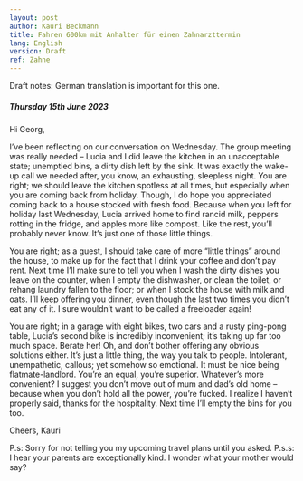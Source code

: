 ```yaml
---
layout: post
author: Kauri Beckmann
title: Fahren 600km mit Anhalter für einen Zahnarzttermin
lang: English
version: Draft
ref: Zahne
---
```


Draft notes:
German translation is important for this one.

##### Thursday 15th June 2023

Hi Georg,

I’ve been reflecting on our conversation on Wednesday. The group meeting was really needed – Lucia and I did leave the kitchen in an unacceptable state; unemptied bins, a dirty dish left by the sink. It was exactly the wake-up call we needed after, you know, an exhausting, sleepless night.
You are right; we should leave the kitchen spotless at all times, but especially when you are coming back from holiday. Though, I do hope you appreciated coming back to a house stocked with fresh food. Because when you left for holiday last Wednesday, Lucia arrived home to find rancid milk, peppers rotting in the fridge, and apples more like compost. Like the rest, you’ll probably never know. It’s just one of those little things.

You are right; as a guest, I should take care of more “little things” around the house, to make up for the fact that I drink your coffee and don’t pay rent. Next time I’ll make sure to tell you  when I wash the dirty dishes you leave on the counter, when I empty the dishwasher, or clean the toilet, or rehang laundry fallen to the floor; or when I stock the house with milk and oats. I’ll keep offering you dinner, even though the last two times you didn’t eat any of it. I sure wouldn’t want to be called a freeloader again!

You are right; in a garage with eight bikes, two cars and a rusty ping-pong table, Lucia’s second bike is incredibly inconvenient; it’s taking up far too much space. Berate her! Oh, and don’t bother offering any obvious solutions either.
It’s just a little thing, the way you talk to people. Intolerant, unempathetic, callous; yet somehow so emotional. It must be nice being flatmate-landlord. You’re an equal, you’re superior. Whatever’s more convenient? I suggest you don’t move out of mum and dad’s old home – because when you don’t hold all the power, you’re fucked.
I realize I haven’t properly said, thanks for the hospitality. Next time I’ll empty the bins for you too.


Cheers,
Kauri

P.s: Sorry for not telling you my upcoming travel plans until you asked.
P.s.s: I hear your parents are exceptionally kind. I wonder what your mother would say?
